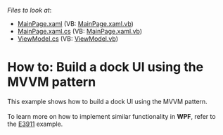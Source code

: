 <!-- default file list -->
*Files to look at*:

* [MainPage.xaml](./CS/DockingMVVM.SL/MainPage.xaml) (VB: [MainPage.xaml.vb](./VB/DockingMVVM.SL/MainPage.xaml.vb))
* [MainPage.xaml.cs](./CS/DockingMVVM.SL/MainPage.xaml.cs) (VB: [MainPage.xaml.vb](./VB/DockingMVVM.SL/MainPage.xaml.vb))
* [ViewModel.cs](./CS/DockingMVVM.SL/ViewModel.cs) (VB: [ViewModel.vb](./VB/DockingMVVM.SL/ViewModel.vb))
<!-- default file list end -->
# How to: Build a dock UI using the MVVM pattern


This example shows how to build a dock UI using the MVVM pattern.<br /><br />To learn more on how to implement similar functionality in <strong>WPF</strong>, refer to the <a href="https://www.devexpress.com/Support/Center/p/E3911">E3911</a> example.

<br/>


